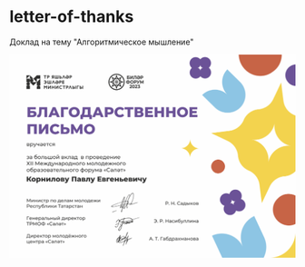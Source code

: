 # letter-of-thanks

Доклад на тему "Алгоритмическое мышление"

![alt text](https://github.com/pashakornilov/letter-of-thanks/blob/main/selet.png?raw=true)